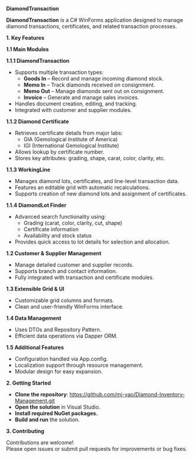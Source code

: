 **DiamondTransaction**

**DiamondTransaction** is a C\# WinForms application designed to manage diamond transactions, certificates, and related transaction processes.

**1. Key Features**

**1.1 Main Modules**

**1.1.1 DiamondTransaction**

-   Supports multiple transaction types:
    -   **Goods In** – Record and manage incoming diamond stock.
    -   **Memo In** – Track diamonds received on consignment.
    -   **Memo Out** – Manage diamonds sent out on consignment.
    -   **Invoice** – Generate and manage sales invoices.
-   Handles document creation, editing, and tracking.
-   Integrated with customer and supplier modules.

**1.1.2 Diamond Certificate**

-   Retrieves certificate details from major labs:
    -   GIA (Gemological Institute of America)
    -   IGI (International Gemological Institute)
-   Allows lookup by certificate number.
-   Stores key attributes: grading, shape, carat, color, clarity, etc.

**1.1.3 WorkingLine**

-   Manages diamond lots, certificates, and line-level transaction data.
-   Features an editable grid with automatic recalculations.
-   Supports creation of new diamond lots and assignment of certificates.

**1.1.4 DiamondLot Finder**

-   Advanced search functionality using:
    -   Grading (carat, color, clarity, cut, shape)
    -   Certificate information
    -   Availability and stock status
-   Provides quick access to lot details for selection and allocation.

**1.2 Customer & Supplier Management**

-   Manage detailed customer and supplier records.
-   Supports branch and contact information.
-   Fully integrated with transaction and certificate modules.

**1.3 Extensible Grid & UI**

-   Customizable grid columns and formats.
-   Clean and user-friendly WinForms interface.

**1.4 Data Management**

-   Uses DTOs and Repository Pattern.
-   Efficient data operations via Dapper ORM.

**1.5 Additional Features**

-   Configuration handled via App.config.
-   Localization support through resource management.
-   Modular design for easy expansion.

**2. Getting Started**

-   **Clone the repository**: <https://github.com/mj-yao/Diamond-Inventory-Management.git>
-   **Open the solution** in Visual Studio.
-   **Install required NuGet packages.**
-   **Build and run** the solution.

**3. Contributing**

Contributions are welcome!  
Please open issues or submit pull requests for improvements or bug fixes.
